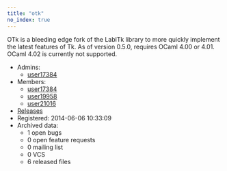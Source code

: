 ```yaml
---
title: "otk"
no_index: true
---
```


OTk is a bleeding edge fork of the LablTk library to more quickly implement the latest features of Tk.  As of version 0.5.0, requires OCaml 4.00 or 4.01.  OCaml 4.02 is currently not supported.


* Admins:
  * [user17384](/users/user17384)
* Members:
  * [user17384](/users/user17384)
  * [user19958](/users/user19958)
  * [user21016](/users/user21016)
* [Releases](https://download.ocamlcore.org/otk)
* Registered: 2014-06-06 10:33:09
* Archived data:
  * 1 open bugs
  * 0 open feature requests
  * 0 mailing list
  * 0 VCS
  * 6 released files
